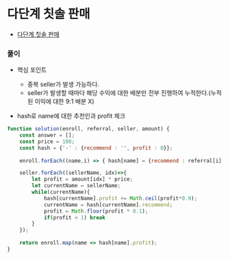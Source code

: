 # 다단계 칫솔 판매
 - [다단계 칫솔 판매](https://programmers.co.kr/learn/courses/30/lessons/77486?language=javascript#)


### 풀이
  - 핵심 포인트
    - 중복 seller가 발생 가능하다.
    - seller가 발생할 때마다 해당 수익에 대한 배분만 전부 진행하여 누적한다.(누적된 이익에 대한 9:1 배분 X)
  
  - hash로 name에 대한 추천인과 profit 체크

  ```javascript
  function solution(enroll, referral, seller, amount) {
      const answer = [];
      const price = 100;
      const hash = {'-' : {recommend : '', profit : 0}};
      
      enroll.forEach((name,i) => { hash[name] = {recommend : referral[i], profit : 0} });
  
      seller.forEach((sellerName, idx)=>{
          let profit = amount[idx] * price;
          let currentName = sellerName;
          while(currentName){
              hash[currentName].profit += Math.ceil(profit*0.9);
              currentName = hash[currentName].recommend;
              profit = Math.floor(profit * 0.1);
              if(profit < 1) break
          }
      });
       
      return enroll.map(name => hash[name].profit);
  }
  ```